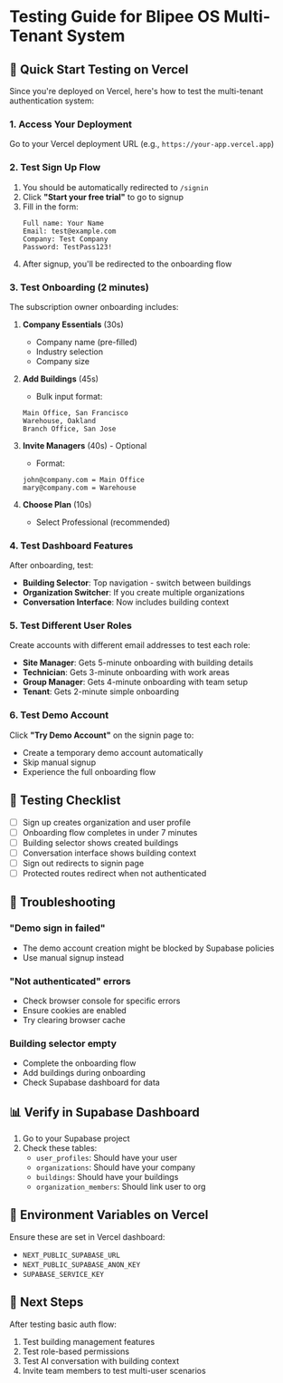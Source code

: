 # Testing Guide for Blipee OS Multi-Tenant System

## 🚀 Quick Start Testing on Vercel

Since you're deployed on Vercel, here's how to test the multi-tenant authentication system:

### 1. **Access Your Deployment**
Go to your Vercel deployment URL (e.g., `https://your-app.vercel.app`)

### 2. **Test Sign Up Flow**

1. You should be automatically redirected to `/signin`
2. Click **"Start your free trial"** to go to signup
3. Fill in the form:
   ```
   Full name: Your Name
   Email: test@example.com
   Company: Test Company
   Password: TestPass123!
   ```
4. After signup, you'll be redirected to the onboarding flow

### 3. **Test Onboarding (2 minutes)**

The subscription owner onboarding includes:

1. **Company Essentials** (30s)
   - Company name (pre-filled)
   - Industry selection
   - Company size

2. **Add Buildings** (45s)
   - Bulk input format:
   ```
   Main Office, San Francisco
   Warehouse, Oakland
   Branch Office, San Jose
   ```

3. **Invite Managers** (40s) - Optional
   - Format:
   ```
   john@company.com = Main Office
   mary@company.com = Warehouse
   ```

4. **Choose Plan** (10s)
   - Select Professional (recommended)

### 4. **Test Dashboard Features**

After onboarding, test:

- **Building Selector**: Top navigation - switch between buildings
- **Organization Switcher**: If you create multiple organizations
- **Conversation Interface**: Now includes building context

### 5. **Test Different User Roles**

Create accounts with different email addresses to test each role:

- **Site Manager**: Gets 5-minute onboarding with building details
- **Technician**: Gets 3-minute onboarding with work areas
- **Group Manager**: Gets 4-minute onboarding with team setup
- **Tenant**: Gets 2-minute simple onboarding

### 6. **Test Demo Account**

Click **"Try Demo Account"** on the signin page to:
- Create a temporary demo account automatically
- Skip manual signup
- Experience the full onboarding flow

## 🧪 Testing Checklist

- [ ] Sign up creates organization and user profile
- [ ] Onboarding flow completes in under 7 minutes
- [ ] Building selector shows created buildings
- [ ] Conversation interface shows building context
- [ ] Sign out redirects to signin page
- [ ] Protected routes redirect when not authenticated

## 🐛 Troubleshooting

### "Demo sign in failed"
- The demo account creation might be blocked by Supabase policies
- Use manual signup instead

### "Not authenticated" errors
- Check browser console for specific errors
- Ensure cookies are enabled
- Try clearing browser cache

### Building selector empty
- Complete the onboarding flow
- Add buildings during onboarding
- Check Supabase dashboard for data

## 📊 Verify in Supabase Dashboard

1. Go to your Supabase project
2. Check these tables:
   - `user_profiles`: Should have your user
   - `organizations`: Should have your company
   - `buildings`: Should have your buildings
   - `organization_members`: Should link user to org

## 🔑 Environment Variables on Vercel

Ensure these are set in Vercel dashboard:
- `NEXT_PUBLIC_SUPABASE_URL`
- `NEXT_PUBLIC_SUPABASE_ANON_KEY`
- `SUPABASE_SERVICE_KEY`

## 🎯 Next Steps

After testing basic auth flow:
1. Test building management features
2. Test role-based permissions
3. Test AI conversation with building context
4. Invite team members to test multi-user scenarios
